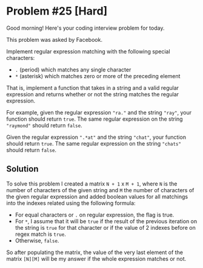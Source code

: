 # Problem #25 [Hard]  

Good morning! Here's your coding interview problem for today.  

This problem was asked by Facebook.  

Implement regular expression matching with the following special characters:  

* `.` (period) which matches any single character  
* `*` (asterisk) which matches zero or more of the preceding element  

That is, implement a function that takes in a string and a valid regular expression and returns whether or not the string matches the regular expression.  

For example, given the regular expression `"ra."` and the string `"ray"`, your function should return `true`. The same regular expression on the string `"raymond"` should return `false`.

Given the regular expression `".*at"` and the string `"chat"`, your function should return `true`. The same regular expression on the string `"chats"` should return `false`.  

## Solution  

To solve this problem I created a matrix `N + 1` x `M + 1`, where `N` is the number of characters of the given string and `M` the number of characters of the given regular expression and added boolean values for all matchings into the indexes related using the following formula:  

* For equal characters or `.` on regular expression, the flag is true.  
* For `*`, I assume that it will be `true` if the result of the previous iteration on the string is `true` for that character or if the value of 2 indexes before on regex match is `true`.  
* Otherwise, `false`.  

So after populating the matrix, the value of the very last element of the matrix `[N][M]` will be my answer if the whole expression matches or not.  
